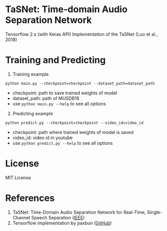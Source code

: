 # **TaSNet: Time-domain Audio Separation Network**

Tensorflow 2.x (with Keras API) Implementation of the TaSNet (Luo et al., 2018)

# **Training and Predicting**

1. Training example

```
python main.py --checkpoint=checkpoint --dataset_path=dataset_path
```

- checkpoint: path to save trained weights of model
- dataset_path: path of MUSDB18
- use `python main.py --help` to see all options

2. Predicting example

```
python predict.py --checkpoint=checkpoint --video_id=video_id
```

- checkpoint: path where trained weights of model is saved
- video_id: video id in youtube
- use `python predict.py --help` to see all options

# **License**

MIT License

# **References**

1. TaSNet: Time-Domain Audio Separation Network for Real-Time, Single-Channel Speech Separation ([IEEE][lstm_tasnet_paper_link])
2. Tensorflow implementation by paxbun ([GitHub][paxbun_github_link])

[lstm_tasnet_paper_link]: https://ieeexplore.ieee.org/document/8462116
[paxbun_github_link]: https://github.com/paxbun/TasNet
